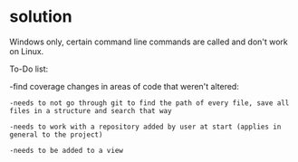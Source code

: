 # solution
Windows only, certain command line commands are called and don't work on Linux.

To-Do list:

-find coverage changes in areas of code that weren't altered:

	-needs to not go through git to find the path of every file, save all files in a structure and search that way

	-needs to work with a repository added by user at start (applies in general to the project)
	
	-needs to be added to a view